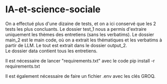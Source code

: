 # IA-et-science-sociale


On a effectué plus d'une dizaine de tests, et on a ici conservé que les 2 tests les plus concluants. 
Le dossier test_1 nous a permis d'extraire uniquement les thèmes des entretiens (sans les verbatims). 
Le dossier main_2 est le main code, où on a extrait les thématiques et les verbatims à partir de LLM. Le tout est extrait dans le dossier output_2.  
Le dossier data contient tous les entretiens. 

Il est nécessaire de lancer "requirements.txt" avec le code 
        pip install -r requirements.txt 

Il est également nécessaire de faire un fichier .env avec les clés GROQ. 
